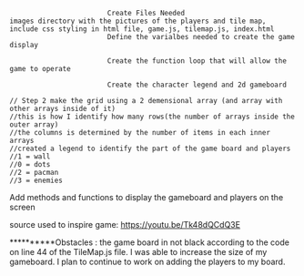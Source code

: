                             Create Files Needed
    images directory with the pictures of the players and tile map, include css styling in html file, game.js, tilemap.js, index.html
                            Define the varialbes needed to create the game display

                            Create the function loop that will allow the game to operate

                            Create the character legend and 2d gameboard

    // Step 2 make the grid using a 2 demensional array (and array with other arrays inside of it) 
    //this is how I identify how many rows(the number of arrays inside the outer array) 
    //the columns is determined by the number of items in each inner arrays
    //created a legend to identify the part of the game board and players
    //1 = wall
    //0 = dots
    //2 = pacman
    //3 = enemies

Add methods and functions to display the gameboard and players on the screen

source used to inspire game: https://youtu.be/Tk48dQCdQ3E


**********Obstacles : the game board in not black according to the code on line 44 of the TileMap.js file. 
I was able to increase the size of my gameboard. 
I plan to continue to work on adding the players to my board. 